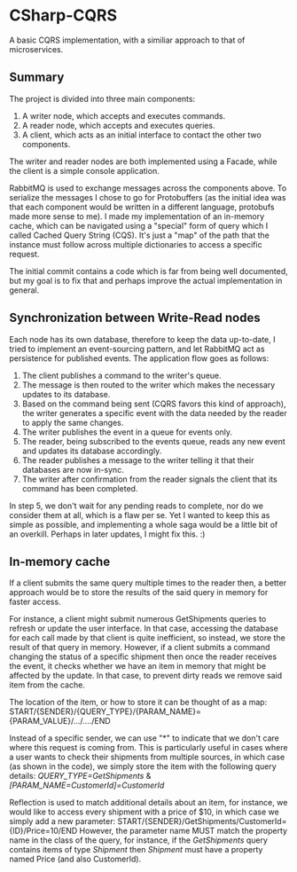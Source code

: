 # CSharp-CQRS
 A basic CQRS implementation, with a similiar approach to that of microservices.
## Summary
The project is divided into three main components:

 1. A writer node, which accepts and executes commands.
 2. A reader node, which accepts and executes queries.
 3. A client, which acts as an initial interface to contact the other two components.

The writer and reader nodes are both implemented using a Facade, while the client is a simple console application.

RabbitMQ is used to exchange messages across the components above. To serialize the messages I chose to go for Protobuffers (as the initial idea was that each component would be written in a different language, protobufs made more sense to me).
I made my implementation of an in-memory cache, which can be navigated using a "special" form of query which I called Cached Query String (CQS). It's just a "map" of the path that the instance must follow across multiple dictionaries to access a specific request.

The initial commit contains a code which is far from being well documented, but my goal is to fix that and perhaps improve the actual implementation in general.

## Synchronization between Write-Read nodes

Each node has its own database, therefore to keep the data up-to-date, I tried to implement an event-sourcing pattern, and let RabbitMQ act as persistence for published events.
The application flow goes as follows:

 1. The client publishes a command to the writer's queue.
 2. The message is then routed to the writer which makes the necessary updates to its database.
 3. Based on the command being sent (CQRS favors this kind of approach), the writer generates a specific event with the data needed by the reader to apply the same changes.
 4. The writer publishes the event in a queue for events only.
 5. The reader, being subscribed to the events queue, reads any new event and updates its database accordingly.
 6. The reader publishes a message to the writer telling it that their databases are now in-sync.
 7. The writer after confirmation from the reader signals the client that its command has been completed.

In step 5, we don't wait for any pending reads to complete, nor do we consider them at all, which is a flaw per se. Yet I wanted to keep this as simple as possible, and implementing a whole saga would be a little bit of an overkill. Perhaps in later updates, I might fix this. :)

## In-memory cache
If a client submits the same query multiple times to the reader then, a better approach would be to store the results of the said query in memory for faster access.

For instance, a client might submit numerous GetShipments queries to refresh or update the user interface. In that case, accessing the database for each call made by that client is quite inefficient, so instead, we store the result of that query in memory.
However, if a client submits a command changing the status of a specific shipment then once the reader receives the event, it checks whether we have an item in memory that might be affected by the update. In that case, to prevent dirty reads we remove said item from the cache.

The location of the item, or how to store it can be thought of as a map:
START/{SENDER}/{QUERY_TYPE}/{PARAM_NAME}={PARAM_VALUE}/.../..../END

Instead of a specific sender, we can use "*" to indicate that we don't care where this request is coming from. This is particularly useful in cases where a user wants to check their shipments from multiple sources, in which case (as shown in the code), we simply store the item with the following query details:
*QUERY_TYPE=GetShipments* & *[PARAM_NAME=CustomerId]=CustomerId*

Reflection is used to match additional details about an item, for instance, we would like to access every shipment with a price of $10, in which case we simply add a new parameter:
START/{SENDER}/GetShipments/CustomerId={ID}/Price=10/END
However, the parameter name MUST match the property name in the class of the query, for instance, if the *GetShipments* query contains items of type *Shipment* then *Shipment* must have a property named Price (and also CustomerId).


